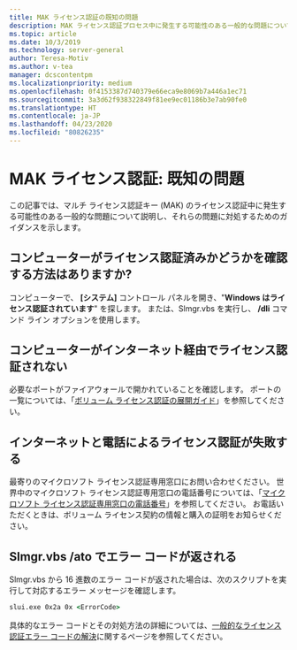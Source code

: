 ```yaml
---
title: MAK ライセンス認証の既知の問題
description: MAK ライセンス認証プロセス中に発生する可能性のある一般的な問題について説明し、解決策とガイダンスを示します。
ms.topic: article
ms.date: 10/3/2019
ms.technology: server-general
author: Teresa-Motiv
ms.author: v-tea
manager: dcscontentpm
ms.localizationpriority: medium
ms.openlocfilehash: 0f4153387d740379e66eca9e8069b7a446a1ec71
ms.sourcegitcommit: 3a3d62f938322849f81ee9ec01186b3e7ab90fe0
ms.translationtype: HT
ms.contentlocale: ja-JP
ms.lasthandoff: 04/23/2020
ms.locfileid: "80826235"
---
```

# <a name="mak-activation-known-issues"></a>MAK ライセンス認証: 既知の問題

この記事では、マルチ ライセンス認証キー (MAK) のライセンス認証中に発生する可能性のある一般的な問題について説明し、それらの問題に対処するためのガイダンスを示します。

## <a name="how-can-i-tell-whether-my-computer-is-activated"></a>コンピューターがライセンス認証済みかどうかを確認する方法はありますか?

コンピューターで、 **[システム]** コントロール パネルを開き、"**Windows はライセンス認証されています**" を探します。 または、Slmgr.vbs を実行し、 **/dli** コマンド ライン オプションを使用します。

## <a name="the-computer-does-not-activate-over-the-internet"></a>コンピューターがインターネット経由でライセンス認証されない

必要なポートがファイアウォールで開かれていることを確認します。 ポートの一覧については、「[ボリューム ライセンス認証の展開ガイド](https://go.microsoft.com/fwlink/?linkid=150083)」を参照してください。

## <a name="internet-and-telephone-activation-fail"></a>インターネットと電話によるライセンス認証が失敗する

最寄りのマイクロソフト ライセンス認証専用窓口にお問い合わせください。 世界中のマイクロソフト ライセンス認証専用窓口の電話番号については、「[マイクロソフト ライセンス認証専用窓口の電話番号](https://www.microsoft.com/Licensing/existing-customer/activation-centers)」を参照してください。 お電話いただくときは、ボリューム ライセンス契約の情報と購入の証明をお知らせください。

## <a name="slmgrvbs-ato-returns-an-error-code"></a>Slmgr.vbs /ato でエラー コードが返される

Slmgr.vbs から 16 進数のエラー コードが返された場合は、次のスクリプトを実行して対応するエラー メッセージを確認します。

```cmd
slui.exe 0x2a 0x <ErrorCode>
```

具体的なエラー コードとその対処方法の詳細については、[一般的なライセンス認証エラー コードの解決](activation-error-codes.md)に関するページを参照してください。

